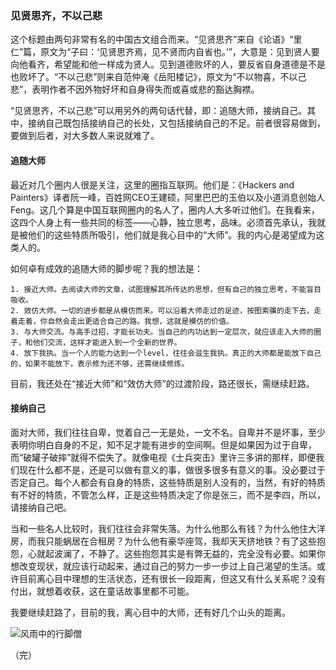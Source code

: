 ### 见贤思齐，不以己悲 ###

这个标题由两句非常有名的中国古文组合而来。“见贤思齐”来自《论语》“里仁”篇，原文为“子曰：‘见贤思齐焉，见不贤而内自省也。’”，大意是：见到贤人要向他看齐，希望能和他一样成为贤人。见到道德败坏的人，要反省自身道德是不是也败坏了。“不以己悲”则来自范仲淹《岳阳楼记》，原文为“不以物喜，不以己悲”，表明作者不因外物好坏和自身得失而或喜或悲的豁达胸襟。

“见贤思齐，不以己悲”可以用另外的两句话代替，即：追随大师，接纳自己。其中，接纳自己既包括接纳自己的长处，又包括接纳自己的不足。前者很容易做到，要做到后者，对大多数人来说就难了。

#### 追随大师 ####

最近对几个圈内人很是关注，这里的圈指互联网。他们是：《Hackers and Painters》译者阮一峰，百姓网CEO王建硕，阿里巴巴的玉伯以及小道消息创始人Feng。这几个算是中国互联网圈内的名人了，圈内人大多听过他们。在我看来，这四个人身上有一些共同的标签——心静，独立思考，品味。必须首先承认，我就是被他们的这些特质所吸引，他们就是我心目中的“大师”。我的内心是渴望成为这类人的。

如何卓有成效的追随大师的脚步呢？我的想法是：

    1. 接近大师。去阅读大师的文章，试图理解其所传达的思想，但有自己的独立思考，不能盲目吸收。
    2. 效仿大师。一切的进步都是从模仿而来。可以沿着大师走过的足迹，按图索骥的走下去，走着走着，你自然会走出更适合自己的路。我想，这就是模仿的价值。
    3. 与大师交流。与高手过招，才能长功夫。当自己的内功达到一定层次，就应该走入大师的圈子，和他们交流，这样才能进入到一个全新的世界。
    4. 放下我执。当一个人的能力达到一个level，往往会滋生我执。真正的大师都是能放下自己的，如果不能放下，表示修为还不够，还需继续修炼。

目前，我还处在“接近大师”和“效仿大师”的过渡阶段，路还很长，需继续赶路。

#### 接纳自己 ####

面对大师，我们往往自卑，觉着自己一无是处，一文不名。自卑并不是坏事，至少表明你明白自身的不足，知不足才能有进步的空间啊。但是如果因为过于自卑，而“破罐子破摔”就得不偿失了。就像电视《士兵突击》里许三多讲的那样，即便我们现在什么都不是，还是可以做有意义的事，做很多很多有意义的事。没必要过于否定自己。每个人都会有自身的特质，这些特质是别人没有的，当然，有好的特质有不好的特质，不管怎么样，正是这些特质决定了你是张三，而不是李四，所以，请接纳自己吧。

当和一些名人比较时，我们往往会非常失落。为什么他那么有钱？为什么他住大洋房，而我只能蜗居在合租房？为什么他有豪华座驾，我却天天挤地铁？有了这些抱怨，心就起波澜了，不静了。这些抱怨其实是有弊无益的，完全没有必要。如果你想改变现状，就应该行动起来，通过自己的努力一步一步过上自己渴望的生活。或许目前离心目中理想的生活状态，还有很长一段距离，但这又有什么关系呢？没有付出，就想着收获，这在童话故事里都不可能。

我要继续赶路了，目前的我，离心目中的大师，还有好几个山头的距离。

![风雨中的行脚僧](https://f.cloud.github.com/assets/97227/268106/64c4615a-8f07-11e2-93bf-d26f44d89af8.jpeg "风雨中的行脚僧")

（完）